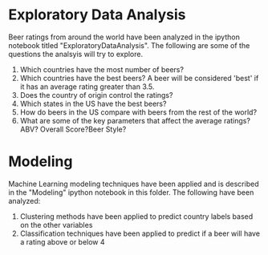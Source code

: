 
# Exploratory Data Analysis

Beer ratings from around the world have been analyzed in the ipython notebook titled "ExploratoryDataAnalysis". The following are some of the questions the analsyis will try to explore.

1. Which countries have the most number of beers?
2. Which countries have the best beers? A beer will be considered 'best' if it has an average rating greater than 3.5.
3. Does the country of origin control the ratings?
4. Which states in the US have the best beers?
5. How do beers in the US compare with beers from the rest of the world?
6. What are some of the key parameters that affect the average ratings? ABV? Overall Score?Beer Style?


# Modeling
Machine Learning modeling techniques have been applied and is described in the "Modeling" ipython notebook in this folder. The following have been analyzed:

1. Clustering methods have been applied to predict country labels based on the other variables 
2. Classification techniques have been applied to predict if a beer will have a rating above or below 4
